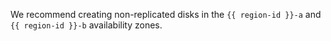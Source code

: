 We recommend creating non-replicated disks in the `{{ region-id }}-a` and `{{ region-id }}-b` availability zones.